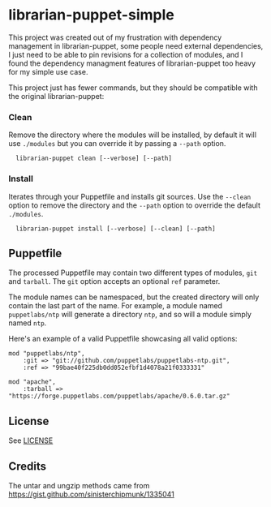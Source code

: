 # librarian-puppet-simple

This project was created out of my frustration with dependency management in librarian-puppet, some people need external dependencies, I just need to be able to pin revisions for a collection of modules, and I found the dependency managment features of librarian-puppet too heavy for my simple use case.

This project just has fewer commands, but they should be compatible with the original librarian-puppet:

### Clean
Remove the directory where the modules will be installed, by default it will use `./modules` but you can override it by passing a `--path` option.
```
  librarian-puppet clean [--verbose] [--path]
```

### Install
Iterates through your Puppetfile and installs git sources. Use the `--clean` option to remove the directory and the `--path` option to override the default `./modules`.
```
  librarian-puppet install [--verbose] [--clean] [--path]
```

## Puppetfile
The processed Puppetfile may contain two different types of modules, `git` and `tarball`. The `git` option accepts an optional `ref` parameter.

The module names can be namespaced, but the created directory will only contain the last part of the name. For example, a module named `puppetlabs/ntp` will generate a directory `ntp`, and so will a module simply named `ntp`.

Here's an example of a valid Puppetfile showcasing all valid options:

```
mod "puppetlabs/ntp",
    :git => "git://github.com/puppetlabs/puppetlabs-ntp.git",
    :ref => "99bae40f225db0dd052efbf1d4078a21f0333331"

mod "apache",
    :tarball => "https://forge.puppetlabs.com/puppetlabs/apache/0.6.0.tar.gz"
```

## License

See [LICENSE](/LICENSE)

## Credits
The untar and ungzip methods came from https://gist.github.com/sinisterchipmunk/1335041